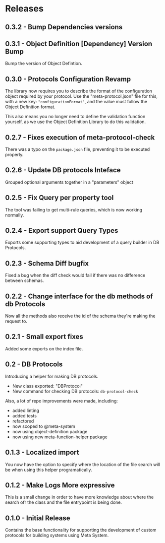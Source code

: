 # Releases
## 0.3.2 - Bump Dependencies versions

## 0.3.1 - Object Definition [Dependency] Version Bump
Bump the version of Object Defintion.

## 0.3.0 - Protocols Configuration Revamp
The library now requires you to describe the format of the configuration object required by your protocol. Use the "meta-protocol.json" file for this, with a new key: `"configurationFormat"`, and the value must follow the Object Definition format.

This also means you no longer need to define the validation function yourself, as we use the Object Definition Library to do this validation.

## 0.2.7 - Fixes execution of meta-protocol-check
There was a typo on the `package.json` file, preventing it to be executed properly.
## 0.2.6 - Update DB protocols Inteface
Grouped optional arguments together in a "parameters" object
## 0.2.5 - Fix Query per property tool
The tool was failing to get multi-rule queries, which is now working normally.
## 0.2.4 - Export support Query Types
Exports some supporting types to aid development of a query builder in DB Protocols.
## 0.2.3 - Schema Diff bugfix
Fixed a bug when the diff check would fail if there was no difference between schemas.
## 0.2.2 - Change interface for the db methods of db Protocols
Now all the methods also receive the id of the schema they're making the request to.

## 0.2.1 - Small export fixes
Added some exports on the index file.

## 0.2 - DB Protocols
Introducing a helper for making DB protocols.
- New class exported: "DBProtocol"
- New command for checking DB protocols: `db-protocol-check`

Also, a lot of repo improvements were made, including:
- added linting
- added tests
- refactored
- now scoped to @meta-system
- now using object-definition package
- now using new meta-function-helper package

## 0.1.3 - Localized import
You now have the option to specify where the location of the file search will be when using this helper programatically.

## 0.1.2 - Make Logs More expressive
This is a small change in order to have more knowledge about where the search ofr the class and the file entrypoint is being done.

## 0.1.0 - Initial Release
Contains the base functionality for supporting the development of custom protocols for building systems using Meta System.